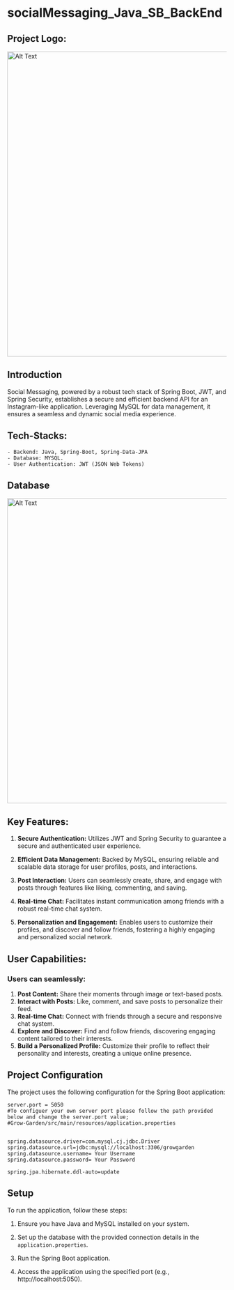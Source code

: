 # socialMessaging_Java_SB_BackEnd

## Project Logo:
<img src="https://i.ibb.co/Z10f89Q/Untitled-design-6.png" alt="Alt Text" width="700"/>

## Introduction

Social Messaging, powered by a robust tech stack of Spring Boot, JWT, and Spring Security, establishes a secure and efficient backend API for an Instagram-like application. Leveraging MySQL for data management, it ensures a seamless and dynamic social media experience.

## Tech-Stacks:
    - Backend: Java, Spring-Boot, Spring-Data-JPA
    - Database: MYSQL.
    - User Authentication: JWT (JSON Web Tokens)

## Database
<img src="https://i.ibb.co/zs96dJH/sql-txt.png" alt="Alt Text" width="700"/>

## Key Features:

1. **Secure Authentication:**  Utilizes JWT and Spring Security to guarantee a secure and authenticated user experience.

2. **Efficient Data Management:** Backed by MySQL, ensuring reliable and scalable data storage for user profiles, posts, and interactions.

3. **Post Interaction:** Users can seamlessly create, share, and engage with posts through features like liking, commenting, and saving.

4. **Real-time Chat:** Facilitates instant communication among friends with a robust real-time chat system.
   
5. **Personalization and Engagement:** Enables users to customize their profiles, and discover and follow friends, fostering a highly engaging and personalized social network.


## User Capabilities:

### Users can seamlessly:

1. **Post Content:** Share their moments through image or text-based posts.
2. **Interact with Posts:** Like, comment, and save posts to personalize their feed.
3. **Real-time Chat:** Connect with friends through a secure and responsive chat system.
4. **Explore and Discover:** Find and follow friends, discovering engaging content tailored to their interests.
5. **Build a Personalized Profile:** Customize their profile to reflect their personality and interests, creating a unique online presence.

## Project Configuration

The project uses the following configuration for the Spring Boot application:

```properties
server.port = 5050
#To configuer your own server port please follow the path provided below and change the server.port value;
#Grow-Garden/src/main/resources/application.properties


spring.datasource.driver=com.mysql.cj.jdbc.Driver
spring.datasource.url=jdbc:mysql://localhost:3306/growgarden
spring.datasource.username= Your Username
spring.datasource.password= Your Password

spring.jpa.hibernate.ddl-auto=update

```
## Setup

To run the application, follow these steps:

1. Ensure you have Java and MySQL installed on your system.

2. Set up the database with the provided connection details in the `application.properties`.

3. Run the Spring Boot application.

4. Access the application using the specified port (e.g., http://localhost:5050).
